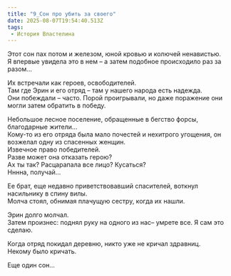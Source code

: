 ```yaml
---
title: "9_Сон про убить за своего"
date: 2025-08-07T19:54:40.513Z
tags:
 - История Властелина
---
```


Этот сон пах потом и железом, юной кровью и колючей ненавистью.  
Я впервые увидела это в нем – а затем подобное происходило раз за
разом…  
  
Их встречали как героев, освободителей.  
Там где Эрин и его отряд – там у нашего народа есть надежда.  
Они побеждали – часто. Порой проигрывали, но даже поражение они могли
затем обратить в победу.

Небольшое лесное поселение, обращенные в бегство форсы, благодарные
жители…  
Кому-то из его отряда была мало почестей и нехитрого угощения, он
возжелал одну из спасенных женщин.  
Извечное право победителей.  
Разве может она отказать герою?  
Ах ты так? Расцарапала все лицо? Кусаться?  
Нннна, получай…  
  
Ее брат, еще недавно приветствовавший спасителей, воткнул насильнику в
спину вилы.  
Молча стоял, обнимая плачущую сестру, когда их нашли.  
  
Эрин долго молчал.  
Затем произнес: поднял руку на одного из нас– умрете все. Я сам это
сделаю.  
  
Когда отряд покидал деревню, никто уже не кричал здравниц.  
Некому было кричать.

Еще один сон…
